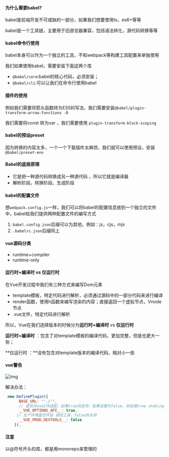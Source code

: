 #### 为什么需要babel?

babel是前端开发不可或缺的一部分，如果我们想要使用ts，es6+等等

babel是一个工具链，主要用于旧游览器兼容，包括语法转化，源代码转换等等

#### babel命令行使用

babel本身可以作为一个独立的工具，不和webpack等构建工具配置来单独使用

我们如果使用babel，需要安装下面这两个库

- `@babel/core`:babel的核心代码，必须安装；
- `@babel/cli`:可以让我们在命令行使用babel

#### 插件的使用

例如我们需要将箭头函数转为ES5的写法，我们需要安装`@babel/plugin-transform-arrow-functions -D`

我们需要将const 转为var ，我们需要使用 `plugin-transform-block-scoping`

#### babel的预设preset

因为转换的内容太多，一个一个下载插件太麻烦，我们就可以使用预设，安装`@babel/preset-env`

#### Babel的底层原理

- 它是把一种源代码转换成另一种源代码 ，所以它就是编译器
- 解析阶段，转换阶段，生成阶段



#### babel的配置文件

想`webpack.config.js`一样，我们可以将babel的配置信息放到一个独立的文件中，babel给我们提供两种配置文件的编写方式

1. `babel.config.json`后缀可以为其他，例如：js，cjs，mjs
2. `.babelrc.json`后缀同上

#### vue源码分类

- runtime+compiler
- runtime-only

#### 运行时+编译时 vs 仅运行时

在Vue开发过程中我们有三种方式来编写Dom元素

- template模板，特定代码进行解析，必须通过源码中的一部分代码来进行编译
- render函数，使用h函数来编写渲染的内容；直接返回一个虚拟节点，Vnode节点
- .vue文件，特定代码进行解析

所以，Vue在我们选择版本的时候分为**运行时+编译时** vs **仅运行时**

**运行时+编译时** ：包含了对template模板的编译代码，更加完整，但是也更大一些；

**仅运行时 ：**没有包含对template版本的编译代码，相对小一些

#### vue警告

![img](https://cdn.nlark.com/yuque/0/2022/png/21765913/1657014987290-59e202c6-215a-48d2-80f4-3781c4823d4c.png)

解决办法：

```javascript
 new DefinePlugin({
      BASE_URL: "'./'",
      // 是否对vue2作适配，如果true则支持，如果设置为false，则会做tree shaking
      __VUE_OPTIONS_API__: true,
     // 生产环境是否开启 调试工具，false则关闭
      __VUE_PROD_DEVTOOLS__: false
    }),
```

#### 注意

以@符号开头的库，都是用monorepo来管理的